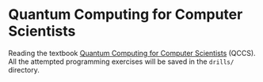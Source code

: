 # Quantum Computing for Computer Scientists

Reading the textbook [Quantum Computing for Computer Scientists](https://www.goodreads.com/book/show/5299445-quantum-computing-for-computer-scientists) (QCCS). All the attempted programming exercises will be saved in the `drills/` directory.
